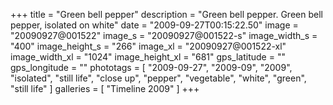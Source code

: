 +++
title = "Green bell pepper"
description = "Green bell pepper. Green bell pepper, isolated on white"
date = "2009-09-27T00:15:22.50"
image = "20090927@001522"
image_s = "20090927@001522-s"
image_width_s = "400"
image_height_s = "266"
image_xl = "20090927@001522-xl"
image_width_xl = "1024"
image_height_xl = "681"
gps_latitude = ""
gps_longitude = ""
phototags = [ "2009-09-27", "2009-09", "2009", "isolated", "still life", "close up", "pepper", "vegetable", "white", "green", "still life" ]
galleries = [ "Timeline 2009" ]
+++
